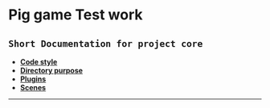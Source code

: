 # Pig game Test work

## `Short Documentation for project core`
- [**Code style**](Template.Documentation/CodeStyle.md)
- [**Directory purpose**](Template.Documentation/DirectoryPurpose.md)
- [**Plugins**](Template.Documentation/Plugins.md)
- [**Scenes**](Template.Documentation/Scenes.md)

***
